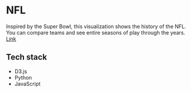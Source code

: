 # NFL 

Inspired by the Super Bowl, this visualization shows the history of the NFL. 
You can compare teams and see entire seasons of play through the years. 
[Link](http://vis.gatech.edu/demo/superbowl/)

## Tech stack
* D3.js
* Python
* JavaScript

